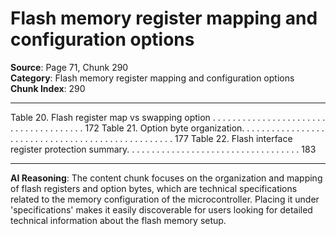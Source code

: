# Flash memory register mapping and configuration options

**Source**: Page 71, Chunk 290  
**Category**: Flash memory register mapping and configuration options  
**Chunk Index**: 290

---

Table 20. Flash register map vs swapping option . . . . . . . . . . . . . . . . . . . . . . . . . . . . . . . . . . . . . . 172
Table 21. Option byte organization. . . . . . . . . . . . . . . . . . . . . . . . . . . . . . . . . . . . . . . . . . . . . . . . . . 177
Table 22. Flash interface register protection summary. . . . . . . . . . . . . . . . . . . . . . . . . . . . . . . . . . . 183

---

**AI Reasoning**: The content chunk focuses on the organization and mapping of flash registers and option bytes, which are technical specifications related to the memory configuration of the microcontroller. Placing it under 'specifications' makes it easily discoverable for users looking for detailed technical information about the flash memory setup.

